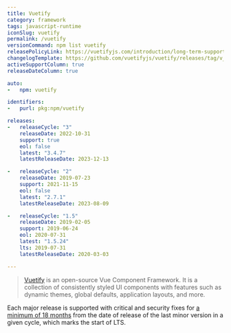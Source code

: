 ```yaml
---
title: Vuetify
category: framework
tags: javascript-runtime
iconSlug: vuetify
permalink: /vuetify
versionCommand: npm list vuetify
releasePolicyLink: https://vuetifyjs.com/introduction/long-term-support/
changelogTemplate: https://github.com/vuetifyjs/vuetify/releases/tag/v__LATEST__
activeSupportColumn: true
releaseDateColumn: true

auto:
-   npm: vuetify

identifiers:
-   purl: pkg:npm/vuetify

releases:
-   releaseCycle: "3"
    releaseDate: 2022-10-31
    support: true
    eol: false
    latest: "3.4.7"
    latestReleaseDate: 2023-12-13

-   releaseCycle: "2"
    releaseDate: 2019-07-23
    support: 2021-11-15
    eol: false
    latest: "2.7.1"
    latestReleaseDate: 2023-08-09

-   releaseCycle: "1.5"
    releaseDate: 2019-02-05
    support: 2019-06-24
    eol: 2020-07-31
    latest: "1.5.24"
    lts: 2019-07-31
    latestReleaseDate: 2020-03-03

---
```


> [Vuetify](https://vuetifyjs.com/) is an open-source Vue Component Framework. It is a collection
> of consistently styled UI components with features such as dynamic themes, global defaults,
> application layouts, and more.

Each major release is supported with critical and security fixes for [a minimum of 18 months](https://vuetifyjs.com/introduction/long-term-support/)
from the date of release of the last minor version in a given cycle, which marks the start of LTS.
